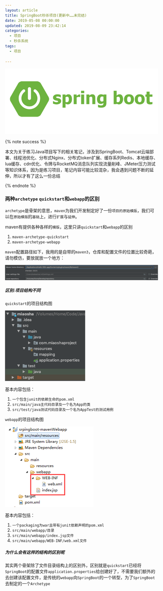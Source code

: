 ```yaml
---
layout: article
title: SpringBoot秒杀项目(更新中……未完结)
date: 2019-05-08 00:00:00
updated: 2019-08-09 23:42:14
categories: 
  - 项目
  - 秒杀系统
tags: 
  - 项目

---
```


![âSpringbootâçå¾çæç´¢ç»æ](SpringBoot秒杀项目/spring-boot.png)

{% note success %}

本文为关于练习Java项目写下的相关笔记，涉及到SpringBoot、Tomcat云端部署、线程池优化、分布式Nginx、分布式token扩展、缓存系列Redis、本地缓存、lua缓存、cdn优化、令牌与RocketMQ消息队列实现流量削峰、JMeter压力测试等知识体系，因为是练习项目，笔记内容可能比较混杂，我会遇到问题不断的延伸，所以才有了这么一份总结

{% endnote %}

### 两种`archetype` `quickstart`和`webapp`的区别

`archetype`是骨架的意思，`maven`为我们开发制定好了一份`项目的原始模版`，我们可以在`原始模版`的`基础`上，进行`扩展`与`延伸`。

maven有提供各种各样的`模版`，这里只讲`quickstart`和`webapp`的区别

1. `maven-archetype-quickstart`
2. `maven-archetype-webapp`

<!-- more -->

`maven`配置路径如下，我用的是自带的`maven3`，仓库和配置文件的位置比较奇葩，请勿模仿，要放就放一个地方：

![image-20190909160722417](SpringBoot秒杀项目/image-20190909160722417.png)

##### 区别:项目结构不同

`quickstart`的项目结构图

![image-20190909160817443](SpringBoot秒杀项目/image-20190909160817443.png)

基本内容包括：

1. `一个包含junit的依赖生命的pom.xml`
2. `src/main/java主代码目录及一个名为App的类`
3. `src/test/java测试代码目录及一个名为AppTest的测试用例`

`webapp`的项目结构图

![img](SpringBoot秒杀项目/Center-20190909162327048.png)

基本内容包括：

1. `一个packaging为war且带有junit依赖声明的pom.xml`
2. `src/main/webapp/目录`
3. `src/main/webapp/index.jsp文件`
4. `src/main/webapp/WEB-INF/web.xml文件`

##### 为什么会有这样的结构的区别呢

其实两个骨架除了文件目录结构上的区别外，区别就是`quickstart`已经将`SpringBoot`的配置文件`application.properties`给创建好了，不需要我们额外的去创建该配置文件，是传统的`webapp`向`SpringBoot`的一个转型，为了`SpringBoot`去制定的一个`Archetype`

### 